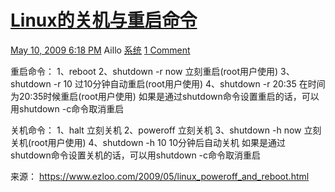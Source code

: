 # [Linux的关机与重启命令](https://www.ezloo.com/2009/05/linux_poweroff_and_reboot.html)

[May 10, 2009 6:18 PM](https://www.ezloo.com/2009/05/linux_poweroff_and_reboot.html) Aillo [系统](https://www.ezloo.com/archives/system.html) [1 Comment](https://www.ezloo.com/2009/05/linux_poweroff_and_reboot.html#comments)

重启命令：
1、reboot
2、shutdown -r now 立刻重启(root用户使用)
3、shutdown -r 10 过10分钟自动重启(root用户使用) 
4、shutdown -r 20:35 在时间为20:35时候重启(root用户使用)
如果是通过shutdown命令设置重启的话，可以用shutdown -c命令取消重启

关机命令：
1、halt   立刻关机
2、poweroff  立刻关机
3、shutdown -h now 立刻关机(root用户使用)
4、shutdown -h 10 10分钟后自动关机
如果是通过shutdown命令设置关机的话，可以用shutdown -c命令取消重启

来源： <https://www.ezloo.com/2009/05/linux_poweroff_and_reboot.html>